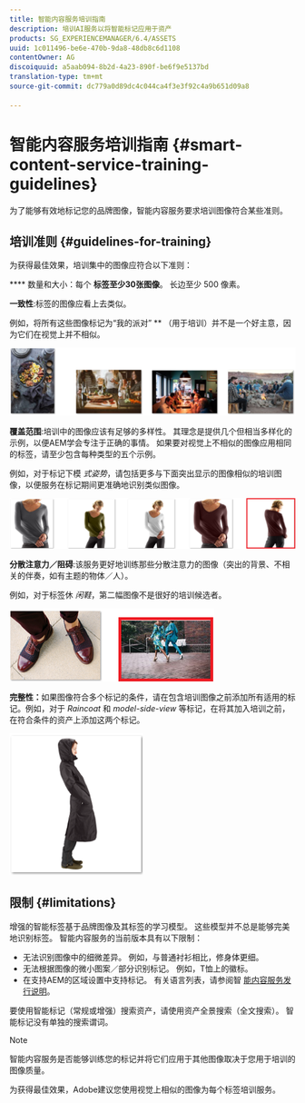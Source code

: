 ```yaml
---
title: 智能内容服务培训指南
description: 培训AI服务以将智能标记应用于资产
products: SG_EXPERIENCEMANAGER/6.4/ASSETS
uuid: 1c011496-be6e-470b-9da8-48db8c6d1108
contentOwner: AG
discoiquuid: a5aab094-8b2d-4a23-890f-be6f9e5137bd
translation-type: tm+mt
source-git-commit: dc779a0d89dc4c044ca4f3e3f92c4a9b651d09a8

---
```



# 智能内容服务培训指南 {#smart-content-service-training-guidelines}

为了能够有效地标记您的品牌图像，智能内容服务要求培训图像符合某些准则。

## 培训准则 {#guidelines-for-training}

为获得最佳效果，培训集中的图像应符合以下准则：

**** 数量和大小：每个 **标签至少30张图像**。 长边至少 500 像素。

**一致性**:标签的图像应看上去类似。

例如，将所有这些图像标记为“我的派对” ** （用于培训）并不是一个好主意，因为它们在视觉上并不相似。

![说明性图像以说明培训准则](assets/do-not-localize/coherence.png)

**覆盖范围**:培训中的图像应该有足够的多样性。 其理念是提供几个但相当多样化的示例，以便AEM学会专注于正确的事情。 如果要对视觉上不相似的图像应用相同的标签，请至少包含每种类型的五个示例。

例如，对于标记下模 *式姿势*，请包括更多与下面突出显示的图像相似的培训图像，以便服务在标记期间更准确地识别类似图像。

![说明性图像以说明培训准则](assets/do-not-localize/coverage_1.png)

**分散注意力／阻碍**:该服务更好地训练那些分散注意力的图像（突出的背景、不相关的伴奏，如有主题的物体／人）。

例如，对于标签休 *闲鞋*，第二幅图像不是很好的培训候选者。

![说明性图像以说明培训准则](assets/do-not-localize/distraction.png)

**完整性：**&#x200B;如果图像符合多个标记的条件，请在包含培训图像之前添加所有适用的标记。例如，对于 *Raincoat* 和 *model-side-view* 等标记，在将其加入培训之前，在符合条件的资产上添加这两个标记。

![说明性图像以说明培训准则](assets/do-not-localize/completeness.png)

## 限制 {#limitations}

增强的智能标签基于品牌图像及其标签的学习模型。 这些模型并不总是能够完美地识别标签。 智能内容服务的当前版本具有以下限制：

* 无法识别图像中的细微差异。 例如，与普通衬衫相比，修身体更细。
* 无法根据图像的微小图案／部分识别标记。 例如，T恤上的徽标。
* 在支持AEM的区域设置中支持标记。 有关语言列表，请参阅智 [能内容服务发行说明](/help/release-notes/smart-content-service-release-notes.md)。

要使用智能标记（常规或增强）搜索资产，请使用资产全景搜索（全文搜索）。 智能标记没有单独的搜索谓词。

>[!NOTE]
>
>智能内容服务是否能够训练您的标记并将它们应用于其他图像取决于您用于培训的图像质量。
>
>为获得最佳效果，Adobe建议您使用视觉上相似的图像为每个标签培训服务。

